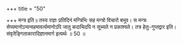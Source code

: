 +++
title = "50"

+++
मन्त्र इति॥ तस्य राज्ञः प्रतिदिनं मन्त्रिभिः सह मन्त्रो विचारो बभूव। स मन्त्रः सेव्यमानोऽप्यन्वहमावर्त्यमानोऽपि जातु कदाचिदपि न सूच्यते न प्रकाश्यते। तत्र हेतुः-गुप्तद्वार इति। संवृतेङ्गिताकारादिज्ञानमार्ग इत्यर्थः ॥ 50 ॥
